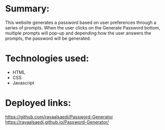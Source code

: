 # Summary:
This website generates a password based on user preferences through a series of prompts. When the user clicks on the Generate Password bottom, multiple prompts will pop-up and depending how the user answers the prompts, the password will be generated. 

# Technologies used:
- HTML
- CSS
- Javascript

# Deployed links:
https://github.com/rayaalsaedi/Password-Generator
 https://rayaalsaedi.github.io/Password-Generator/




